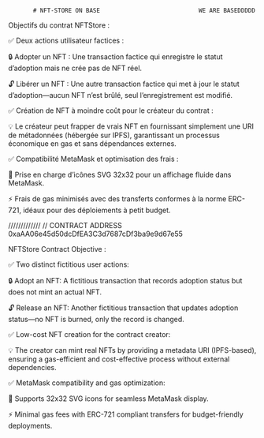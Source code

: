            # NFT-STORE ON BASE                            WE ARE BASEDDDDD
Objectifs du contrat NFTStore :

✅ Deux actions utilisateur factices :

🔒 Adopter un NFT : Une transaction factice qui enregistre le statut d’adoption mais ne crée pas de NFT réel.

🔓 Libérer un NFT : Une autre transaction factice qui met à jour le statut d’adoption—aucun NFT n’est brûlé, seul l’enregistrement est modifié.

✅ Création de NFT à moindre coût pour le créateur du contrat :

💡 Le créateur peut frapper de vrais NFT en fournissant simplement une URI de métadonnées (hébergée sur IPFS), garantissant un processus économique en gas et sans dépendances externes.

✅ Compatibilité MetaMask et optimisation des frais :

🎨 Prise en charge d’icônes SVG 32x32 pour un affichage fluide dans MetaMask.

⚡ Frais de gas minimisés avec des transferts conformes à la norme ERC-721, idéaux pour des déploiements à petit budget.
   
   /////////////  // CONTRACT ADDRESS 0xaAA06e45d50dcDfEA3C3d7687cDf3ba9e9d67e55

   NFTStore Contract Objective : 

✅ Two distinct fictitious user actions:

🔒 Adopt an NFT: A fictitious transaction that records adoption status but does not mint an actual NFT.

🔓 Release an NFT: Another fictitious transaction that updates adoption status—no NFT is burned, only the record is changed.

✅ Low-cost NFT creation for the contract creator:

💡 The creator can mint real NFTs by providing a metadata URI (IPFS-based), ensuring a gas-efficient and cost-effective process without external dependencies.

✅ MetaMask compatibility and gas optimization:

🎨 Supports 32x32 SVG icons for seamless MetaMask display.

⚡ Minimal gas fees with ERC-721 compliant transfers for budget-friendly deployments.


